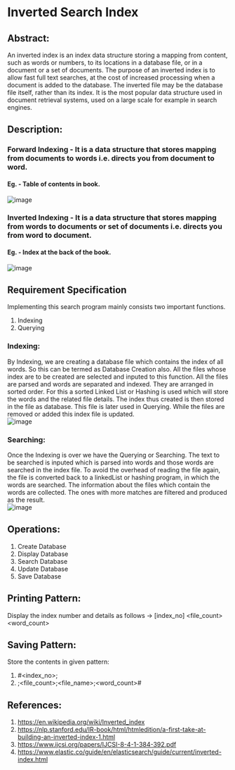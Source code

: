 # Inverted Search Index

## Abstract:
An inverted index is an index data structure storing a mapping from content, such as words or
numbers, to its locations in a database file, or in a document or a set of documents. The purpose of
an inverted index is to allow fast full text searches, at the cost of increased processing when a
document is added to the database. The inverted file may be the database file itself, rather than its
index. It is the most popular data structure used in document retrieval systems, used on a large
scale for example in search engines.

## Description:
### Forward Indexing - It is a data structure that stores mapping from documents to words i.e. directs you from document to word.<br>
#### Eg. - Table of contents in book.<br>
![image](https://user-images.githubusercontent.com/108017134/197331100-a767a4fd-2642-4866-830b-35185d326a45.png)
### Inverted Indexing - It is a data structure that stores mapping from words to documents or set of documents i.e. directs you from word to document.<br>
#### Eg. - Index at the back of the book.<br>
![image](https://user-images.githubusercontent.com/108017134/197331045-503ad98b-012f-48a3-b818-4ceb5c76ac97.png)

## Requirement Specification
Implementing this search program mainly consists two important functions.
1. Indexing
2. Querying

### Indexing:
By Indexing, we are creating a database file which contains the index of all words. So this can be
termed as Database Creation also. All the files whose index are to be created are selected and
inputed to this function. All the files are parsed and words are separated and indexed. They are
arranged in sorted order. For this a sorted Linked List or Hashing is used which will store the words
and the related file details. The index thus created is then stored in the file as database. This file is
later used in Querying. While the files are removed or added this index file is updated.<br>
![image](https://user-images.githubusercontent.com/108017134/197331303-61f55a28-7208-4782-a6cb-55603beeb985.png)
### Searching:
Once the Indexing is over we have the Querying or Searching. The text to be searched is inputed
which is parsed into words and those words are searched in the index file. To avoid the overhead of
reading the file again, the file is converted back to a linkedList or hashing program, in which the
words are searched. The information about the files which contain the words are collected. The ones with 
more matches are filtered and produced as the result.<br>
![image](https://user-images.githubusercontent.com/108017134/197331344-ca1d158f-07a1-4759-9058-e58575e98a4c.png)

## Operations:
1. Create Database
2. Display Database
3. Search Database
4. Update Database
5. Save Database

## Printing Pattern:
Display the index number and details as follows -> [index_no] <word> <file_count> <filename> <word_count>

## Saving Pattern:
Store the contents in given pattern:<br>
1. #<index_no>;<br>
2. <word>;<file_count>;<file_name>;<word_count>#

## References:
1. https://en.wikipedia.org/wiki/Inverted_index
2. https://nlp.stanford.edu/IR-book/html/htmledition/a-first-take-at-building-an-inverted-index-1.html
3. https://www.ijcsi.org/papers/IJCSI-8-4-1-384-392.pdf
4. https://www.elastic.co/guide/en/elasticsearch/guide/current/inverted-index.html
